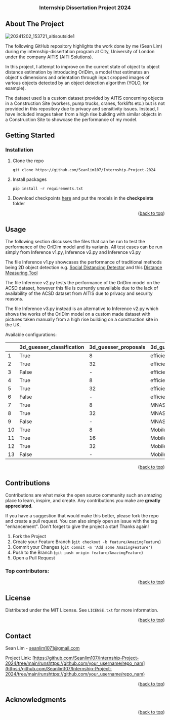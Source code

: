 <!-- Improved compatibility of back to top link: See: https://github.com/othneildrew/Best-README-Template/pull/73 -->

<a id="readme-top"></a>

<!--
*** Thanks for checking out the Best-README-Template. If you have a suggestion
*** that would make this better, please fork the repo and create a pull request
*** or simply open an issue with the tag "enhancement".
*** Don't forget to give the project a star!
*** Thanks again! Now go create something AMAZING! :D
-->

<!-- PROJECT SHIELDS -->

<h3 align="center">Internship Dissertation Project 2024

<!-- ABOUT THE PROJECT -->

## About The Project

![20241202_153721_aitisoutside1](https://github.com/user-attachments/assets/f103f829-2b7d-4dab-82ee-f53d2d6faf74)


The following GitHub repository highlights the work done by me (Sean Lim) during my internship-dissertation program at City, University of London under the company AITIS (AITI Solutions).

In this project, I attempt to improve on the current state of object to object distance estimation by introducing OriDim, a model that estimates an object's dimensions and orientation through input cropped images of various objects detected by an object detection algorithm (YOLO, for example).

The dataset used is a custom dataset provided by AITIS concerning objects in a Construction Site (workers, pump trucks, cranes, forklifts etc.) but is not provided in this repository due to privacy and sensitivity issues. Instead, I have included images taken from a high rise building with similar objects in a Construction Site to showcase the performance of my model.</p>

<!-- GETTING STARTED -->

## Getting Started

### Installation

1. Clone the repo

   ```
   git clone https://github.com/Seanlim107/Internship-Project-2024
   ```
2. Install packages

   ```
   pip install -r requirements.txt
   ```
3. Download checkpoints [here](https://drive.google.com/drive/u/1/folders/10OclwYqrT4uszMrPMUZ6xA7OPZUfyrtg) and put the models in the **checkpoints** folder

<p align="right">(<a href="#readme-top">back to top</a>)</p>

<!-- USAGE EXAMPLES -->

## Usage

The following section discusses the files that can be run to test the performance of the OriDim model and its variants. All test cases can be run simply from Inference v1.py, Inference v2.py and Inference v3.py

The file Inference v1.py showcases the performance of traditional methods being 2D object detection e.g. [Social Distancing Detector](https://pyimagesearch.com/2020/06/01/opencv-social-distancing-detector/) and this [Distance Measuring Tool](https://pyimagesearch.com/2016/04/04/measuring-distance-between-objects-in-an-image-with-opencv/https:/)

The file Inference v2.py tests the performance of the OriDim model on the ACSD dataset, however this file is currently unavailable due to the lack of availability of the ACSD dataset from AITIS due to privacy and security reasons.

The file Inference v3.py instead is an alternative to Inference v2.py which shows the works of the OriDim model on a custom made dataset with pictures taken manually from a high rise building on a construction site in the UK.

Available configurations:


|    | 3d_guesser_classification | 3d_guesser_proposals | 3d_guesser_backbone |
| ---- | :-------------------------- | ---------------------- | --------------------- |
| 1  | True                      | 8                    | efficientnet_b0     |
| 2  | True                      | 32                   | efficientnet_b0     |
| 3  | False                     | -                    | efficientnet_b0     |
| 4  | True                      | 8                    | efficientnet_b2     |
| 5  | True                      | 32                   | efficientnet_b2     |
| 6  | False                     | -                    | efficientnet_b2     |
| 7  | True                      | 8                    | MNASNet1_0          |
| 8  | True                      | 32                   | MNASNet1_0          |
| 9  | False                     | -                    | MNASNet1_0          |
| 10 | True                      | 8                    | MobileNet_V2        |
| 11 | True                      | 16                   | MobileNet_V2        |
| 12 | True                      | 32                   | MobileNet_V2        |
| 13 | False                     | -                    | MobileNet_V2        |

<p align="right">(<a href="#readme-top">back to top</a>)</p>

## <!-- CONTRIBUTING -->

## Contributions

Contributions are what make the open source community such an amazing place to learn, inspire, and create. Any contributions you make are **greatly appreciated**.

If you have a suggestion that would make this better, please fork the repo and create a pull request. You can also simply open an issue with the tag "enhancement".
Don't forget to give the project a star! Thanks again!

1. Fork the Project
2. Create your Feature Branch (`git checkout -b feature/AmazingFeature`)
3. Commit your Changes (`git commit -m 'Add some AmazingFeature'`)
4. Push to the Branch (`git push origin feature/AmazingFeature`)
5. Open a Pull Request

### Top contributors:

<p align="right">(<a href="#readme-top">back to top</a>)</p>

<!-- LICENSE -->

## License

Distributed under the MIT License. See `LICENSE.txt` for more information.

<p align="right">(<a href="#readme-top">back to top</a>)</p>

<!-- CONTACT -->

## Contact

Sean Lim  - seanlim1071@gmail.com

Project Link: [https://github.com/Seanlim107/Internship-Project-2024/tree/main/runshttps://github.com/your_username/repo_nam](https://github.com/Seanlim107/Internship-Project-2024/tree/main/runshttps://github.com/your_username/repo_nam)

<p align="right">(<a href="#readme-top">back to top</a>)</p>

<!-- ACKNOWLEDGMENTS -->

## Acknowledgments

<p align="right">(<a href="#readme-top">back to top</a>)</p>

<!-- MARKDOWN LINKS & IMAGES -->

<!-- https://www.markdownguide.org/basic-syntax/#reference-style-links -->

